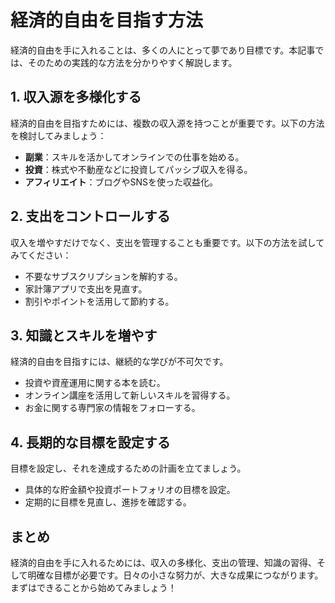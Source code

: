 # 経済的自由を目指す方法

経済的自由を手に入れることは、多くの人にとって夢であり目標です。本記事では、そのための実践的な方法を分かりやすく解説します。

## 1. 収入源を多様化する
経済的自由を目指すためには、複数の収入源を持つことが重要です。以下の方法を検討してみましょう：
- **副業**：スキルを活かしてオンラインでの仕事を始める。
- **投資**：株式や不動産などに投資してパッシブ収入を得る。
- **アフィリエイト**：ブログやSNSを使った収益化。

## 2. 支出をコントロールする
収入を増やすだけでなく、支出を管理することも重要です。以下の方法を試してみてください：
- 不要なサブスクリプションを解約する。
- 家計簿アプリで支出を見直す。
- 割引やポイントを活用して節約する。

## 3. 知識とスキルを増やす
経済的自由を目指すには、継続的な学びが不可欠です。
- 投資や資産運用に関する本を読む。
- オンライン講座を活用して新しいスキルを習得する。
- お金に関する専門家の情報をフォローする。

## 4. 長期的な目標を設定する
目標を設定し、それを達成するための計画を立てましょう。
- 具体的な貯金額や投資ポートフォリオの目標を設定。
- 定期的に目標を見直し、進捗を確認する。

## まとめ
経済的自由を手に入れるためには、収入の多様化、支出の管理、知識の習得、そして明確な目標が必要です。日々の小さな努力が、大きな成果につながります。まずはできることから始めてみましょう！
